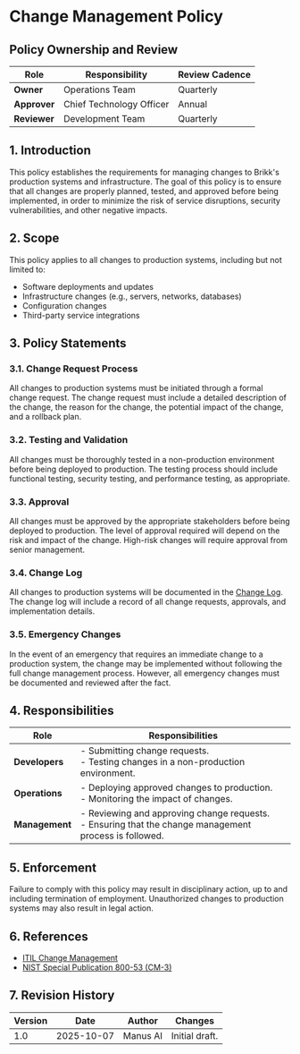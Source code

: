 # Change Management Policy

## Policy Ownership and Review

| Role | Responsibility | Review Cadence |
| --- | --- | --- |
| **Owner** | Operations Team | Quarterly |
| **Approver** | Chief Technology Officer | Annual |
| **Reviewer** | Development Team | Quarterly |

## 1. Introduction

This policy establishes the requirements for managing changes to Brikk's production systems and infrastructure. The goal of this policy is to ensure that all changes are properly planned, tested, and approved before being implemented, in order to minimize the risk of service disruptions, security vulnerabilities, and other negative impacts.

## 2. Scope

This policy applies to all changes to production systems, including but not limited to:

- Software deployments and updates
- Infrastructure changes (e.g., servers, networks, databases)
- Configuration changes
- Third-party service integrations

## 3. Policy Statements

### 3.1. Change Request Process

All changes to production systems must be initiated through a formal change request. The change request must include a detailed description of the change, the reason for the change, the potential impact of the change, and a rollback plan.

### 3.2. Testing and Validation

All changes must be thoroughly tested in a non-production environment before being deployed to production. The testing process should include functional testing, security testing, and performance testing, as appropriate.

### 3.3. Approval

All changes must be approved by the appropriate stakeholders before being deployed to production. The level of approval required will depend on the risk and impact of the change. High-risk changes will require approval from senior management.

### 3.4. Change Log

All changes to production systems will be documented in the [Change Log](../evidence-templates/change-log.csv). The change log will include a record of all change requests, approvals, and implementation details.

### 3.5. Emergency Changes

In the event of an emergency that requires an immediate change to a production system, the change may be implemented without following the full change management process. However, all emergency changes must be documented and reviewed after the fact.

## 4. Responsibilities

| Role            | Responsibilities                                                                                                                              |
| --------------- | --------------------------------------------------------------------------------------------------------------------------------------------- |
| **Developers**  | - Submitting change requests.<br>- Testing changes in a non-production environment.                                                              |
| **Operations**  | - Deploying approved changes to production.<br>- Monitoring the impact of changes.                                                              |
| **Management**  | - Reviewing and approving change requests.<br>- Ensuring that the change management process is followed.                                          |

## 5. Enforcement

Failure to comply with this policy may result in disciplinary action, up to and including termination of employment. Unauthorized changes to production systems may also result in legal action.

## 6. References

- [ITIL Change Management](https://www.axelos.com/best-practice-solutions/itil)
- [NIST Special Publication 800-53 (CM-3)](https://csrc.nist.gov/publications/detail/sp/800-53/rev-5/final)

## 7. Revision History

| Version | Date       | Author     | Changes         |
| ------- | ---------- | ---------- | --------------- |
| 1.0     | 2025-10-07 | Manus AI   | Initial draft.  |
